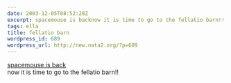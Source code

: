 ```yaml
---
date: 2003-12-05T08:52:28Z
excerpt: spacemouse is backnow it is time to go to the fellatio barn!!
tags: ella
title: fellatio barn
wordpress_id: 689
wordpress_url: http://new.nata2.org/?p=689
---
```


<a href="http://dopeman.org/spacemoose/">spacemouse is back</a><br/>now it is time to go to the fellatio barn!!
